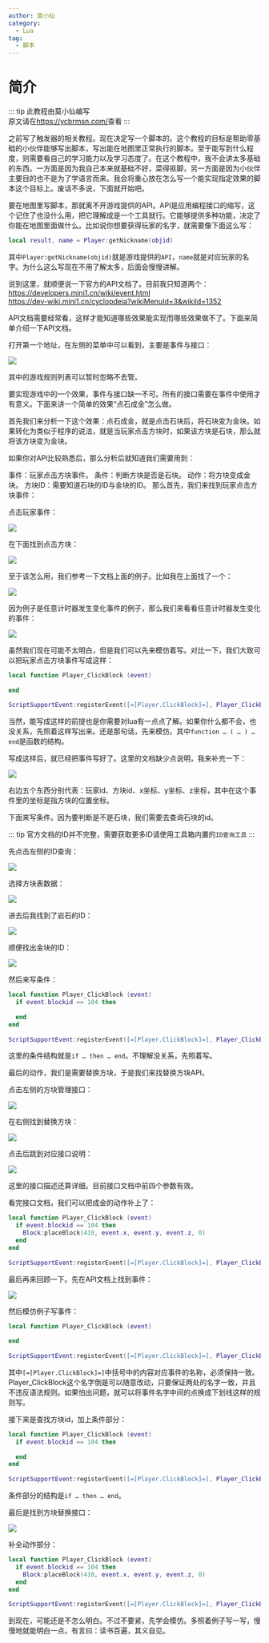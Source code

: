 ```yaml
---
author: 莫小仙
category:
  - Lua
tag:
  - 脚本
---
```


# 简介

::: tip
此教程由莫小仙编写  
原文请在<https://ycbrmsn.com/>查看
:::

之前写了触发器的相关教程。现在决定写一个脚本的。这个教程的目标是帮助零基础的小伙伴能够写出脚本，写出能在地图里正常执行的脚本。至于能写到什么程度，则需要看自己的学习能力以及学习态度了。在这个教程中，我不会讲太多基础的东西。一方面是因为我自己本来就基础不好，菜得抠脚，另一方面是因为小伙伴主要目的也不是为了学语言而来。我会将重心放在怎么写一个能实现指定效果的脚本这个目标上。废话不多说，下面就开始吧。

要在地图里写脚本，那就离不开游戏提供的API。API是应用编程接口的缩写，这个记住了也没什么用，把它理解成是一个工具就行。它能够提供多种功能，决定了你能在地图里面做什么。比如说你想要获得玩家的名字，就需要像下面这么写：

``` lua
local result, name = Player:getNickname(objid)
```

其中`Player:getNickname(objid)`就是游戏提供的`API`，`name`就是对应玩家的名字。为什么这么写现在不用了解太多，后面会慢慢讲解。

说到这里，就顺便说一下官方的API文档了。目前我只知道两个：  
<https://developers.mini1.cn/wiki/event.html>  
<https://dev-wiki.mini1.cn/cyclopdeia?wikiMenuId=3&wikiId=1352>

API文档需要经常看，这样才能知道哪些效果能实现而哪些效果做不了。下面来简单介绍一下API文档。

打开第一个地址，在左侧的菜单中可以看到，主要是事件与接口：

![](https://s2.loli.net/2023/02/25/jLnyWFPlVu1hmJw.png)

其中的游戏规则列表可以暂时忽略不去管。

要实现游戏中的一个效果，事件与接口缺一不可。所有的接口需要在事件中使用才有意义。下面来讲一个简单的效果“点石成金”怎么做。

首先我们来分析一下这个效果：点石成金，就是点击石块后，将石块变为金块。如果转化为类似于程序的说法，就是当玩家点击方块时，如果该方块是石块，那么就将该方块变为金块。

如果你对API比较熟悉后，那么分析后就知道我们需要用到：

事件：玩家点击方块事件。
条件：判断方块是否是石块。
动作：将方块变成金块。
方块ID：需要知道石块的ID与金块的ID。
那么首先，我们来找到玩家点击方块事件：

点击玩家事件：

![](https://s2.loli.net/2023/02/25/jNunMWFBLSreJ83.png)

在下面找到点击方块：

![](https://s2.loli.net/2023/02/25/MOlbnAKe2Q5mFqG.png)

至于该怎么用，我们参考一下文档上面的例子。比如我在上面找了一个：

![](https://s2.loli.net/2023/02/25/rVBGctgUhbDioTn.png)

因为例子是任意计时器发生变化事件的例子，那么我们来看看任意计时器发生变化的事件：

![](https://s2.loli.net/2023/02/25/kftrIKozQDuSZsw.png)

虽然我们现在可能不太明白，但是我们可以先来模仿着写。对比一下，我们大致可以把玩家点击方块事件写成这样：

```lua
local function Player_ClickBlock (event)
  
end
 
ScriptSupportEvent:registerEvent([=[Player.ClickBlock]=], Player_ClickBlock)
```

当然，能写成这样的前提也是你需要对lua有一点点了解。如果你什么都不会，也没关系，先照着这样写出来。还是那句话，先来模仿。其中`function … ( … ) … end`是函数的结构。

写成这样后，就已经把事件写好了。这里的文档缺少点说明，我来补充一下：

![](https://s2.loli.net/2023/02/25/hL1cMGAqzPKCeSD.png)

右边五个东西分别代表：玩家id、方块id、x坐标、y坐标、z坐标，其中在这个事件里的坐标是指方块的位置坐标。

下面来写条件。因为要判断是不是石块，我们需要去查询石块的id。

::: tip
官方文档的ID并不完整，需要获取更多ID请使用工具箱内置的`ID查询工具`
:::

先点击左侧的ID查询：

![](https://s2.loli.net/2023/02/25/m4k3OzYjwqAJ5Mc.png)

选择方块表数据：

![](https://s2.loli.net/2023/02/25/DrbmlXgWe6wat1M.png)

进去后我找到了岩石的ID：

![](https://s2.loli.net/2023/02/25/R7LpN4zTsmFukVb.png)

顺便找出金块的ID：

![](https://s2.loli.net/2023/02/25/9UhFIjGJSikXscl.png)

然后来写条件：

```lua
local function Player_ClickBlock (event)
  if event.blockid == 104 then
    
  end
end
 
ScriptSupportEvent:registerEvent([=[Player.ClickBlock]=], Player_ClickBlock)
```

这里的条件结构就是`if … then … end`。不理解没关系，先照着写。

最后的动作，我们是需要替换方块，于是我们来找替换方块API。

点击左侧的方块管理接口：

![](https://s2.loli.net/2023/02/25/7l9b5xcHTrgqvXV.png)

在右侧找到替换方块：

![](https://s2.loli.net/2023/02/25/aIXuj19NYiqkUOn.png)

点击后跳到对应接口说明：

![](https://s2.loli.net/2023/02/25/4E51Xdu8Mg9mQlC.png)

这里的接口描述还算详细。目前接口文档中前四个参数有效。

看完接口文档，我们可以把成金的动作补上了：

```lua
local function Player_ClickBlock (event)
  if event.blockid == 104 then
    Block:placeBlock(410, event.x, event.y, event.z, 0)
  end
end
 
ScriptSupportEvent:registerEvent([=[Player.ClickBlock]=], Player_ClickBlock)
```

最后再来回顾一下。先在API文档上找到事件：

![](https://s2.loli.net/2023/02/25/hL1cMGAqzPKCeSD.png)

然后模仿例子写事件：

```lua
local function Player_ClickBlock (event)
  
end
 
ScriptSupportEvent:registerEvent([=[Player.ClickBlock]=], Player_ClickBlock)
```

其中`[=[Player.ClickBlock]=]`中括号中的内容对应事件的名称，必须保持一致。Player_ClickBlock这个名字倒是可以随意改动，只要保证两处的名字一致，并且不违反语法规则。如果怕出问题，就可以将事件名字中间的点换成下划线这样的规则写。

接下来是查找方块id，加上条件部分：

```lua
local function Player_ClickBlock (event)
  if event.blockid == 104 then
    
  end
end
 
ScriptSupportEvent:registerEvent([=[Player.ClickBlock]=], Player_ClickBlock)
```

条件部分的结构是`if … then … end`。

最后是找到方块替换接口：

![](https://s2.loli.net/2023/02/25/nNfHUG6Syqd1vCe.png)

补全动作部分：

```lua
local function Player_ClickBlock (event)
  if event.blockid == 104 then
    Block:placeBlock(410, event.x, event.y, event.z, 0)
  end
end
 
ScriptSupportEvent:registerEvent([=[Player.ClickBlock]=], Player_ClickBlock)
```

到现在，可能还是不怎么明白。不过不要紧，先学会模仿。多照着例子写一写，慢慢地就能明白一点。有言曰：读书百遍，其义自见。